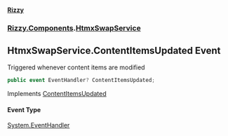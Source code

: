 #### [Rizzy](index.md 'index')
### [Rizzy.Components](Rizzy.Components.md 'Rizzy.Components').[HtmxSwapService](Rizzy.Components.HtmxSwapService.md 'Rizzy.Components.HtmxSwapService')

## HtmxSwapService.ContentItemsUpdated Event

Triggered whenever content items are modified

```csharp
public event EventHandler? ContentItemsUpdated;
```

Implements [ContentItemsUpdated](https://docs.microsoft.com/en-us/dotnet/api/Rizzy.Components.IHtmxSwapService.ContentItemsUpdated 'Rizzy.Components.IHtmxSwapService.ContentItemsUpdated')

#### Event Type
[System.EventHandler](https://docs.microsoft.com/en-us/dotnet/api/System.EventHandler 'System.EventHandler')